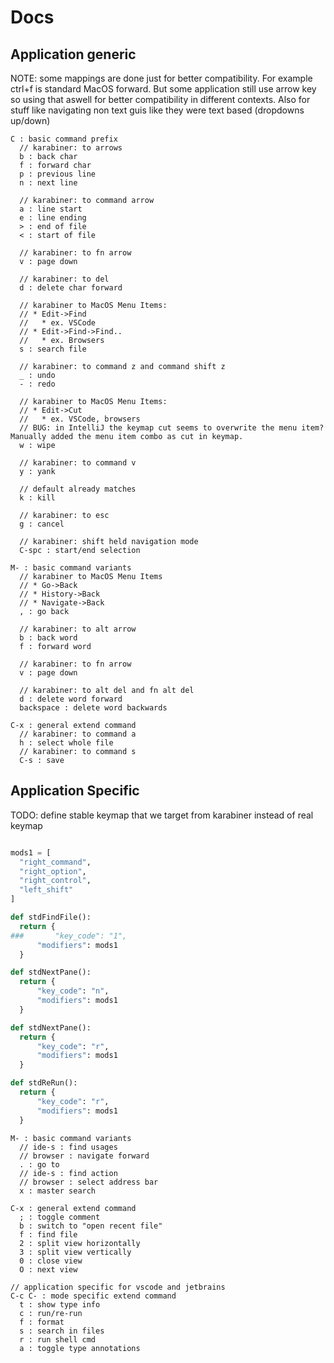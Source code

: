 # Docs

## Application generic

NOTE: some mappings are done just for better compatibility. For example ctrl+f is standard MacOS forward. But some application still use arrow key so using that aswell for better compatibility in different contexts. Also for stuff like navigating non text guis like they were text based (dropdowns up/down)

```text
C : basic command prefix
  // karabiner: to arrows
  b : back char
  f : forward char
  p : previous line
  n : next line

  // karabiner: to command arrow
  a : line start
  e : line ending    
  > : end of file
  < : start of file

  // karabiner: to fn arrow
  v : page down

  // karabiner: to del
  d : delete char forward
  
  // karabiner to MacOS Menu Items:
  // * Edit->Find
  //   * ex. VSCode
  // * Edit->Find->Find..
  //   * ex. Browsers
  s : search file
  
  // karabiner: to command z and command shift z
  _ : undo
  - : redo
  
  // karabiner to MacOS Menu Items:
  // * Edit->Cut
  //   * ex. VSCode, browsers
  // BUG: in IntelliJ the keymap cut seems to overwrite the menu item? Manually added the menu item combo as cut in keymap.
  w : wipe

  // karabiner: to command v
  y : yank

  // default already matches
  k : kill

  // karabiner: to esc  
  g : cancel
  
  // karabiner: shift held navigation mode
  C-spc : start/end selection

M- : basic command variants
  // karabiner to MacOS Menu Items
  // * Go->Back
  // * History->Back
  // * Navigate->Back
  , : go back

  // karabiner: to alt arrow
  b : back word
  f : forward word

  // karabiner: to fn arrow
  v : page down
  
  // karabiner: to alt del and fn alt del
  d : delete word forward
  backspace : delete word backwards

C-x : general extend command
  // karabiner: to command a
  h : select whole file
  // karabiner: to command s
  C-s : save
```

## Application Specific

TODO: define stable keymap that we target from karabiner instead of real keymap

```python

mods1 = [
  "right_command",
  "right_option",
  "right_control",
  "left_shift"
]

def stdFindFile():
  return {
###       "key_code": "1",
      "modifiers": mods1
  }

def stdNextPane():
  return {
      "key_code": "n",
      "modifiers": mods1
  }

def stdNextPane():
  return {
      "key_code": "r",
      "modifiers": mods1
  }

def stdReRun():
  return {
      "key_code": "r",
      "modifiers": mods1
  }
```

```
M- : basic command variants
  // ide-s : find usages
  // browser : navigate forward
  . : go to
  // ide-s : find action
  // browser : select address bar
  x : master search

C-x : general extend command
  ; : toggle comment
  b : switch to "open recent file"
  f : find file
  2 : split view horizontally
  3 : split view vertically
  0 : close view
  O : next view

// application specific for vscode and jetbrains
C-c C- : mode specific extend command
  t : show type info
  c : run/re-run
  f : format
  s : search in files
  r : run shell cmd
  a : toggle type annotations
```
